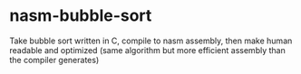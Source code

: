# nasm-bubble-sort
Take bubble sort written in C, compile to nasm assembly, then make human readable and optimized (same algorithm but more efficient assembly than the compiler generates)
